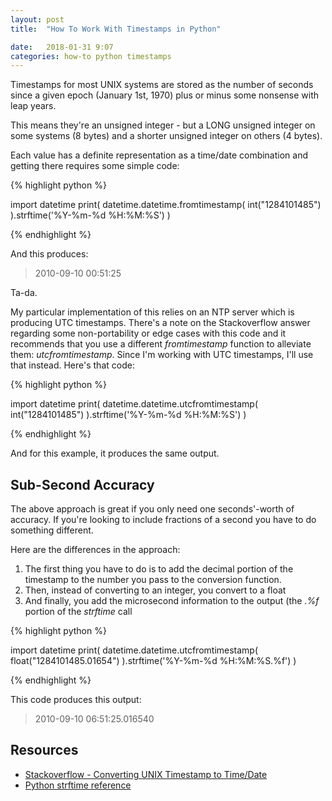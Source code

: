 ```yaml
---
layout: post
title:  "How To Work With Timestamps in Python"

date:   2018-01-31 9:07
categories: how-to python timestamps 
---
```

Timestamps for most UNIX systems are stored as the number of seconds since a given epoch (January 1st, 1970) plus or minus some nonsense with leap years.

This means they're an unsigned integer - but a LONG unsigned integer on some systems (8 bytes) and a shorter unsigned integer on others (4 bytes).

Each value has a definite representation as a time/date combination and getting there requires some simple code:

{% highlight python %}

import datetime
print(
    datetime.datetime.fromtimestamp(
        int("1284101485")
    ).strftime('%Y-%m-%d %H:%M:%S')
)

{% endhighlight %}

And this produces:

> 2010-09-10 00:51:25

Ta-da.

My particular implementation of this relies on an NTP server which is producing UTC timestamps. There's a note on the Stackoverflow answer regarding some non-portability or edge cases with this code and it recommends that you use a different *fromtimestamp* function to alleviate them: *utcfromtimestamp*. Since I'm working with UTC timestamps, I'll use that instead. Here's that code:

{% highlight python %}

import datetime
print(
    datetime.datetime.utcfromtimestamp(
        int("1284101485")
    ).strftime('%Y-%m-%d %H:%M:%S')
)

{% endhighlight %}

And for this example, it produces the same output.

## Sub-Second Accuracy ##

The above approach is great if you only need one seconds'-worth of accuracy. If you're looking to include fractions of a second you have to do something different.

Here are the differences in the approach:

1. The first thing you have to do is to add the decimal portion of the timestamp to the number you pass to the conversion function.
2. Then, instead of converting to an integer, you convert to a float
3. And finally, you add the microsecond information to the output (the *.%f* portion of the *strftime* call

{% highlight python %}

import datetime
print(
    datetime.datetime.utcfromtimestamp(
        float("1284101485.01654")
    ).strftime('%Y-%m-%d %H:%M:%S.%f')
)

{% endhighlight %}

This code produces this output:

> 2010-09-10 06:51:25.016540  

## Resources ##

* [Stackoverflow - Converting UNIX Timestamp to Time/Date](https://stackoverflow.com/a/3682808)
* [Python strftime reference](http://strftime.org/)